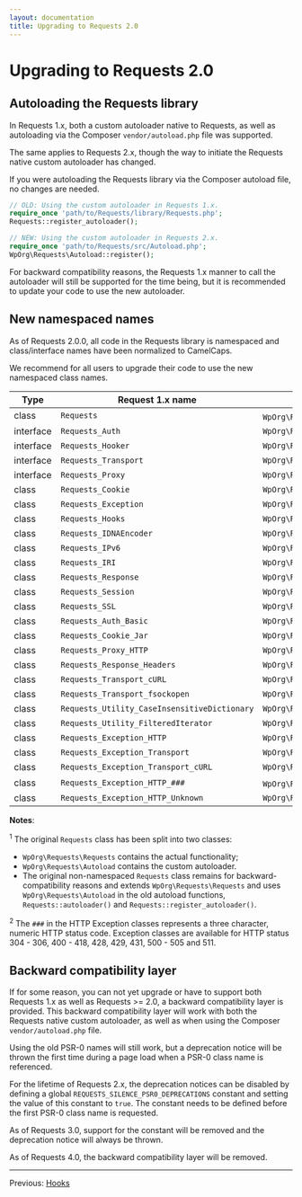 ```yaml
---
layout: documentation
title: Upgrading to Requests 2.0
---
```


Upgrading to Requests 2.0
=========================

Autoloading the Requests library
--------------------------------

In Requests 1.x, both a custom autoloader native to Requests, as well as autoloading
via the Composer `vendor/autoload.php` file was supported.

The same applies to Requests 2.x, though the way to initiate the Requests native
custom autoloader has changed.

If you were autoloading the Requests library via the Composer autoload file,
no changes are needed.

```php
// OLD: Using the custom autoloader in Requests 1.x.
require_once 'path/to/Requests/library/Requests.php';
Requests::register_autoloader();

// NEW: Using the custom autoloader in Requests 2.x.
require_once 'path/to/Requests/src/Autoload.php';
WpOrg\Requests\Autoload::register();
```

For backward compatibility reasons, the Requests 1.x manner to call the autoloader
will still be supported for the time being, but it is recommended to update
your code to use the new autoloader.


New namespaced names
--------------------

As of Requests 2.0.0, all code in the Requests library is namespaced and
class/interface names have been normalized to CamelCaps.

We recommend for all users to upgrade their code to use the new namespaced
class names.

| Type      | Request 1.x name                             | Requests >= 2.0 name                                                    |
|-----------|----------------------------------------------|-------------------------------------------------------------------------|
| class     | `Requests`                                   | `WpOrg\Requests\Requests` <strong><sup>1</sup></strong>                 |
| interface | `Requests_Auth`                              | `WpOrg\Requests\Auth`                                                   |
| interface | `Requests_Hooker`                            | `WpOrg\Requests\HookManager`                                            |
| interface | `Requests_Transport`                         | `WpOrg\Requests\Transport`                                              |
| interface | `Requests_Proxy`                             | `WpOrg\Requests\Proxy`                                                  |
| class     | `Requests_Cookie`                            | `WpOrg\Requests\Cookie`                                                 |
| class     | `Requests_Exception`                         | `WpOrg\Requests\Exception`                                              |
| class     | `Requests_Hooks`                             | `WpOrg\Requests\Hooks`                                                  |
| class     | `Requests_IDNAEncoder`                       | `WpOrg\Requests\IdnaEncoder`                                            |
| class     | `Requests_IPv6`                              | `WpOrg\Requests\Ipv6`                                                   |
| class     | `Requests_IRI`                               | `WpOrg\Requests\Iri`                                                    |
| class     | `Requests_Response`                          | `WpOrg\Requests\Response`                                               |
| class     | `Requests_Session`                           | `WpOrg\Requests\Session`                                                |
| class     | `Requests_SSL`                               | `WpOrg\Requests\Ssl`                                                    |
| class     | `Requests_Auth_Basic`                        | `WpOrg\Requests\Auth\Basic`                                             |
| class     | `Requests_Cookie_Jar`                        | `WpOrg\Requests\Cookie\Jar`                                             |
| class     | `Requests_Proxy_HTTP`                        | `WpOrg\Requests\Proxy\Http`                                             |
| class     | `Requests_Response_Headers`                  | `WpOrg\Requests\Response\Headers`                                       |
| class     | `Requests_Transport_cURL`                    | `WpOrg\Requests\Transport\Curl`                                         |
| class     | `Requests_Transport_fsockopen`               | `WpOrg\Requests\Transport\Fsockopen`                                    |
| class     | `Requests_Utility_CaseInsensitiveDictionary` | `WpOrg\Requests\Utility\CaseInsensitiveDictionary`                      |
| class     | `Requests_Utility_FilteredIterator`          | `WpOrg\Requests\Utility\FilteredIterator`                               |
| class     | `Requests_Exception_HTTP`                    | `WpOrg\Requests\Exception\Http`                                         |
| class     | `Requests_Exception_Transport`               | `WpOrg\Requests\Exception\Transport`                                    |
| class     | `Requests_Exception_Transport_cURL`          | `WpOrg\Requests\Exception\Transport\Curl`                               |
| class     | `Requests_Exception_HTTP_###`                | `WpOrg\Requests\Exception\Http\Status###` <strong><sup>2</sup></strong> |
| class     | `Requests_Exception_HTTP_Unknown`            | `WpOrg\Requests\Exception\Http\StatusUnknown`                           |


**Notes**:

<sup>1</sup> The original `Requests` class has been split into two classes:
* `WpOrg\Requests\Requests` contains the actual functionality;
* `WpOrg\Requests\Autoload` contains the custom autoloader.
* The original non-namespaced `Requests` class remains for backward-compatibility
    reasons and extends `WpOrg\Requests\Requests` and uses `WpOrg\Requests\Autoload`
    in the old autoload functions, `Requests::autoloader()` and
    `Requests::register_autoloader()`.

<sup>2</sup> The `###` in the HTTP Exception classes represents a three character,
numeric HTTP status code.
Exception classes are available for HTTP status 304 - 306, 400 - 418,
428, 429, 431, 500 - 505 and 511.


Backward compatibility layer
----------------------------

If for some reason, you can not yet upgrade or have to support both Requests 1.x
as well as Requests >= 2.0, a backward compatibility layer is provided.
This backward compatibility layer will work with both the Requests native
custom autoloader, as well as when using the Composer `vendor/autoload.php` file.

Using the old PSR-0 names will still work, but a deprecation notice will be
thrown the first time during a page load when a PSR-0 class name is referenced.

For the lifetime of Requests 2.x, the deprecation notices can be disabled by
defining a global `REQUESTS_SILENCE_PSR0_DEPRECATIONS` constant and
setting the value of this constant to `true`.
The constant needs to be defined before the first PSR-0 class name is requested.

As of Requests 3.0, support for the constant will be removed and
the deprecation notice will always be thrown.

As of Requests 4.0, the backward compatibility layer will be removed.

***

Previous: [Hooks](hooks.html)
